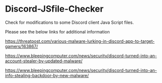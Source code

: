 # Discord-JSfile-Checker

Check for modifications to some Discord client Java Script files.



Please see the below links for additional information 

https://threatpost.com/various-malware-lurking-in-discord-app-to-target-gamers/163867/

https://www.bleepingcomputer.com/news/security/discord-turned-into-an-account-stealer-by-updated-malware/

https://www.bleepingcomputer.com/news/security/discord-turned-into-an-info-stealing-backdoor-by-new-malware/


